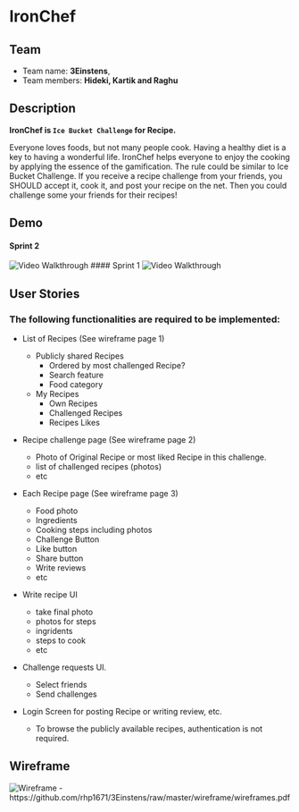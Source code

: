 # IronChef

## Team 
- Team name: **3Einstens**, 
- Team members: **Hideki, Kartik and Raghu**

## Description
**IronChef is `Ice Bucket Challenge` for Recipe.**

Everyone loves foods, but not many people cook. Having a healthy diet is a key to having a wonderful life. IronChef helps everyone to enjoy the cooking by applying the essence of the gamification. The rule could be similar to Ice Bucket Challenge. If you receive a recipe challenge from your friends, you SHOULD accept it, cook it, and post your recipe on the net. Then you could challenge some your friends for their recipes!

## Demo
#### Sprint 2
<img src='https://github.com/3Einstens/IronChef/raw/master/demo/ironchef_sprint2.gif' title='Video Walkthrough' width='' alt='Video Walkthrough' />
#### Sprint 1
<img src='https://github.com/3Einstens/IronChef/raw/master/demo/ironchef_sprint1.gif' title='Video Walkthrough' width='' alt='Video Walkthrough' />


## User Stories
### The following functionalities are required to be implemented:

- List of Recipes (See wireframe page 1)
  - Publicly shared Recipes 
    - Ordered by most challenged Recipe?
    - Search feature
    - Food category
  - My Recipes
    - Own Recipes
    - Challenged Recipes
    - Recipes Likes
    
- Recipe challenge page (See wireframe page 2)
  - Photo of Original Recipe or most liked Recipe in this challenge.
  - list of challenged recipes (photos)
  - etc

- Each Recipe page (See wireframe page 3)
  - Food photo
  - Ingredients
  - Cooking steps including photos
  - Challenge Button
  - Like button
  - Share button
  - Write reviews
  - etc

- Write recipe UI
  - take final photo
  - photos for steps
  - ingridents
  - steps to cook
  - etc

- Challenge requests UI.
  - Select friends
  - Send challenges

- Login Screen for posting Recipe or writing review, etc.
  - To browse the publicly available recipes, authentication is not required.
  
## Wireframe
<img src='https://github.com/3Einstens/IronChef/blob/master/wireframe/homescreen.gif?raw=true' title='Wireframe' width='' alt='Wireframe' />
- https://github.com/rhp1671/3Einstens/raw/master/wireframe/wireframes.pdf
